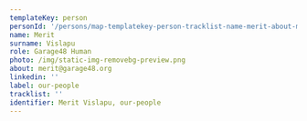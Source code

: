 ```yaml
---
templateKey: person
personId: '/persons/map-templatekey-person-tracklist-name-merit-about-merit-garage48-org-personid-uuid-photo-img-static-img-removebg-preview-png-label-our-people-role-garage48-human-surname-vislapu-linkedin/'
name: Merit
surname: Vislapu
role: Garage48 Human
photo: /img/static-img-removebg-preview.png
about: merit@garage48.org
linkedin: ''
label: our-people
tracklist: ''
identifier: Merit Vislapu, our-people
---
```

